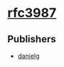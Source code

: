 # [rfc3987](https://pypi.org/project/rfc3987)



## Publishers
- [danielg](https://pypi.org/user/danielg)

